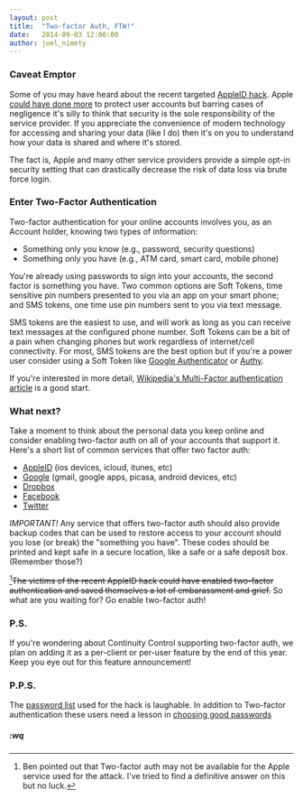 ```yaml
---
layout: post
title:  "Two-factor Auth, FTW!"
date:   2014-09-03 12:00:00
author: joel_nimety
---
```


### Caveat Emptor

Some of you may have heard about the recent targeted [AppleID
hack](http://online.wsj.com/articles/apple-investigating-reports-of-icloud-vulnerabilities-1409608366).
Apple [could have done more](http://www.huffingtonpost.com/2014/09/01/icloud-bug-fixed_n_5748642.html)
to protect user accounts but barring cases of negligence it's silly to
think that security is the sole responsibility of the service provider.
If you appreciate the convenience of modern technology for accessing and
sharing your data (like I do) then it's on you to understand how your
data is shared and where it's stored.

The fact is, Apple and many other service providers provide a simple
opt-in security setting that can drastically decrease the risk of data
loss via brute force login.

### Enter Two-Factor Authentication

Two-factor authentication for your online accounts involves you, as an
Account holder, knowing two types of information:

  * Something only you know (e.g., password, security questions)
  * Something only you have (e.g., ATM card, smart card, mobile phone)

You're already using passwords to sign into your accounts, the second
factor is something you have.  Two common options are Soft Tokens, time
sensitive pin numbers presented to you via an app on your smart phone;
and SMS tokens, one time use pin numbers sent to you via text message.

SMS tokens are the easiest to use, and will work as long as you can
receive text messages at the configured phone number.  Soft Tokens
can be a bit of a pain when changing phones but work regardless of
internet/cell connectivity.  For most, SMS tokens are the best option
but if you're a power user consider using a Soft Token like [Google
Authenticator](https://support.google.com/accounts/answer/1066447?hl=en)
or [Authy](https://www.authy.com/consumers).

If you're interested in more detail,
[Wikipedia's Multi-Factor authentication
article](http://en.wikipedia.org/wiki/Multi-factor_authentication) is a
good start.

### What next?

Take a moment to think about the personal data you keep online and
consider enabling two-factor auth on all of your accounts that support
it.  Here's a short list of common services that offer
two factor auth:

  * [AppleID](http://support.apple.com/kb/ht5570) (ios devices, icloud, itunes, etc)
  * [Google](https://www.google.com/landing/2step/) (gmail, google apps, picasa, android devices, etc)
  * [Dropbox](https://www.dropbox.com/help/363)
  * [Facebook](https://www.facebook.com/note.php?note_id=10150172618258920)
  * [Twitter](https://blog.twitter.com/2013/getting-started-with-login-verification)

_IMPORTANT!_ Any service that offers two-factor auth should also provide
backup codes that can be used to restore access to your account should
you lose (or break) the "something you have".  These codes should be
printed and kept safe in a secure location, like a safe or a safe
deposit box. (Remember those?)

[^1]<s>The victims of the recent AppleID hack could have enabled two-factor
authentication and saved themselves a lot of embarassment and grief.</s>  So
what are you waiting for?  Go enable two-factor auth!

### P.S.

If you're wondering about Continuity Control supporting two-factor auth,
we plan on adding it as a per-client or per-user feature by the end of
this year.  Keep you eye out for this feature announcement!


### P.P.S.

The [password list](https://raw.githubusercontent.com/hackappcom/ibrute/master/passlist.txt) used for the hack is laughable.  In addition to Two-factor authentication these users need a lesson in [choosing good passwords](http://www.bu.edu/infosec/howtos/how-to-choose-a-password/)

##### :wq


[^1]: Ben pointed out that Two-factor auth may not be available for the Apple service used for the attack.  I've tried to find a definitive answer on this but no luck.

